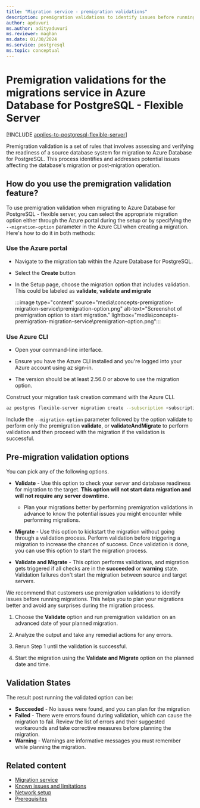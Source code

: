 ```yaml
---
title: "Migration service - premigration validations"
description: premigration validations to identify issues before running migrations
author: apduvuri
ms.author: adityaduvuri
ms.reviewer: maghan
ms.date: 01/30/2024
ms.service: postgresql
ms.topic: conceptual
---
```


# Premigration validations for the migrations service in Azure Database for PostgreSQL - Flexible Server

[!INCLUDE [applies-to-postgresql-flexible-server](../../includes/applies-to-postgresql-flexible-server.md)]

Premigration validation is a set of rules that involves assessing and verifying the readiness of a source database system for migration to Azure Database for PostgreSQL. This process identifies and addresses potential issues affecting the database's migration or post-migration operation.

## How do you use the premigration validation feature?

To use premigration validation when migrating to Azure Database for PostgreSQL - flexible server, you can select the appropriate migration option either through the Azure portal during the setup or by specifying the `--migration-option` parameter in the Azure CLI when creating a migration. Here's how to do it in both methods:

### Use the Azure portal

- Navigate to the migration tab within the Azure Database for PostgreSQL.

- Select the **Create** button

- In the Setup page, choose the migration option that includes validation. This could be labeled as **validate**, **validate and migrate**

    :::image type="content" source="media\concepts-premigration-migration-service\premigration-option.png" alt-text="Screenshot of premigration option to start migration." lightbox="media\concepts-premigration-migration-service\premigration-option.png":::

### Use Azure CLI

- Open your command-line interface.

- Ensure you have the Azure CLI installed and you're logged into your Azure account using az sign-in.

- The version should be at least 2.56.0 or above to use the migration option.  

Construct your migration task creation command with the Azure CLI.

```bash
az postgres flexible-server migration create --subscription <subscription ID> --resource-group <Resource group Name> --name <Flexible server Name> --migration-name <Unique migration ID> --migration-option ValidateAndMigrate --properties "Path of the JSON File" --migration-mode offline
```

Include the `--migration-option` parameter followed by the option validate to perform only the premigration **validate**, or **validateAndMigrate** to perform validation and then proceed with the migration if the validation is successful.

## Pre-migration validation options

You can pick any of the following options.

- **Validate** - Use this option to check your server and database readiness for migration to the target. **This option will not start data migration and will not require any server downtime.**
     - Plan your migrations better by performing premigration validations in advance to know the potential issues you might encounter while performing migrations.

- **Migrate** - Use this option to kickstart the migration without going through a validation process. Perform validation before triggering a migration to increase the chances of success. Once validation is done, you can use this option to start the migration process.

- **Validate and Migrate** - This option performs validations, and migration gets triggered if all checks are in the **succeeded** or **warning** state. Validation failures don't start the migration between source and target servers.

We recommend that customers use premigration validations to identify issues before running migrations. This helps you to plan your migrations better and avoid any surprises during the migration process.

1. Choose the **Validate** option and run premigration validation on an advanced date of your planned migration.

1. Analyze the output and take any remedial actions for any errors.

1. Rerun Step 1 until the validation is successful.

1. Start the migration using the **Validate and Migrate** option on the planned date and time.

## Validation States 

The result post running the validated option can be:
- **Succeeded** - No issues were found, and you can plan for the migration
- **Failed** - There were errors found during validation, which can cause the migration to fail. Review the list of errors and their suggested workarounds and take corrective measures before planning the migration.
- **Warning** - Warnings are informative messages you must remember while planning the migration. 


## Related content

- [Migration service](concepts-migration-service-postgresql.md)
- [Known issues and limitations](concepts-known-issues-migration-service.md)
- [Network setup](how-to-network-setup-migration-service.md)
- [Prerequisites](concepts-prerequisites-migration-service.md)
